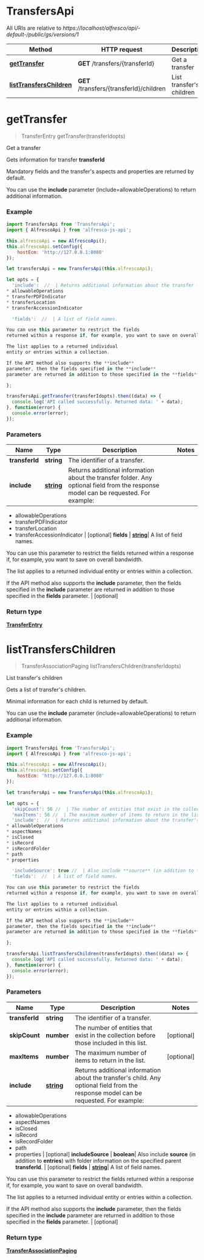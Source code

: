 # TransfersApi

All URIs are relative to *https://localhost/alfresco/api/-default-/public/gs/versions/1*

Method | HTTP request | Description
------------- | ------------- | -------------
[**getTransfer**](TransfersApi.md#getTransfer) | **GET** /transfers/{transferId} | Get a transfer
[**listTransfersChildren**](TransfersApi.md#listTransfersChildren) | **GET** /transfers/{transferId}/children | List transfer's children


<a name="getTransfer"></a>
# **getTransfer**
> TransferEntry getTransfer(transferIdopts)

Get a transfer

Gets information for transfer **transferId**

Mandatory fields and the transfer's aspects and properties are returned by default.

You can use the **include** parameter (include=allowableOperations) to return additional information.


### Example
```javascript
import TransfersApi from 'TransfersApi';
import { AlfrescoApi } from 'alfresco-js-api';

this.alfrescoApi = new AlfrescoApi();
this.alfrescoApi.setConfig({
    hostEcm: 'http://127.0.0.1:8080'
});

let transfersApi = new TransfersApi(this.alfrescoApi);

let opts = { 
  'include':  //  | Returns additional information about the transfer folder. Any optional field from the response model can be requested. For example:
* allowableOperations
* transferPDFIndicator
* transferLocation
* transferAccessionIndicator

  'fields':  //  | A list of field names.

You can use this parameter to restrict the fields
returned within a response if, for example, you want to save on overall bandwidth.

The list applies to a returned individual
entity or entries within a collection.

If the API method also supports the **include**
parameter, then the fields specified in the **include**
parameter are returned in addition to those specified in the **fields** parameter.

};

transfersApi.getTransfer(transferIdopts).then((data) => {
  console.log('API called successfully. Returned data: ' + data);
}, function(error) {
  console.error(error);
});

```

### Parameters

Name | Type | Description  | Notes
------------- | ------------- | ------------- | -------------
 **transferId** | **string**| The identifier of a transfer. | 
 **include** | [**string**](string.md)| Returns additional information about the transfer folder. Any optional field from the response model can be requested. For example:
* allowableOperations
* transferPDFIndicator
* transferLocation
* transferAccessionIndicator
 | [optional] 
 **fields** | [**string**](string.md)| A list of field names.

You can use this parameter to restrict the fields
returned within a response if, for example, you want to save on overall bandwidth.

The list applies to a returned individual
entity or entries within a collection.

If the API method also supports the **include**
parameter, then the fields specified in the **include**
parameter are returned in addition to those specified in the **fields** parameter.
 | [optional] 

### Return type

[**TransferEntry**](TransferEntry.md)

<a name="listTransfersChildren"></a>
# **listTransfersChildren**
> TransferAssociationPaging listTransfersChildren(transferIdopts)

List transfer's children

Gets a list of transfer's children.

Minimal information for each child is returned by default.

You can use the **include** parameter (include=allowableOperations) to return additional information.


### Example
```javascript
import TransfersApi from 'TransfersApi';
import { AlfrescoApi } from 'alfresco-js-api';

this.alfrescoApi = new AlfrescoApi();
this.alfrescoApi.setConfig({
    hostEcm: 'http://127.0.0.1:8080'
});

let transfersApi = new TransfersApi(this.alfrescoApi);

let opts = { 
  'skipCount': 56 //  | The number of entities that exist in the collection before those included in this list.
  'maxItems': 56 //  | The maximum number of items to return in the list.
  'include':  //  | Returns additional information about the transfer's child. Any optional field from the response model can be requested. For example:
* allowableOperations
* aspectNames
* isClosed
* isRecord
* isRecordFolder
* path
* properties

  'includeSource': true //  | Also include **source** (in addition to **entries**) with folder information on the specified parent **transferId**.
  'fields':  //  | A list of field names.

You can use this parameter to restrict the fields
returned within a response if, for example, you want to save on overall bandwidth.

The list applies to a returned individual
entity or entries within a collection.

If the API method also supports the **include**
parameter, then the fields specified in the **include**
parameter are returned in addition to those specified in the **fields** parameter.

};

transfersApi.listTransfersChildren(transferIdopts).then((data) => {
  console.log('API called successfully. Returned data: ' + data);
}, function(error) {
  console.error(error);
});

```

### Parameters

Name | Type | Description  | Notes
------------- | ------------- | ------------- | -------------
 **transferId** | **string**| The identifier of a transfer. | 
 **skipCount** | **number**| The number of entities that exist in the collection before those included in this list. | [optional] 
 **maxItems** | **number**| The maximum number of items to return in the list. | [optional] 
 **include** | [**string**](string.md)| Returns additional information about the transfer's child. Any optional field from the response model can be requested. For example:
* allowableOperations
* aspectNames
* isClosed
* isRecord
* isRecordFolder
* path
* properties
 | [optional] 
 **includeSource** | **boolean**| Also include **source** (in addition to **entries**) with folder information on the specified parent **transferId**. | [optional] 
 **fields** | [**string**](string.md)| A list of field names.

You can use this parameter to restrict the fields
returned within a response if, for example, you want to save on overall bandwidth.

The list applies to a returned individual
entity or entries within a collection.

If the API method also supports the **include**
parameter, then the fields specified in the **include**
parameter are returned in addition to those specified in the **fields** parameter.
 | [optional] 

### Return type

[**TransferAssociationPaging**](TransferAssociationPaging.md)

